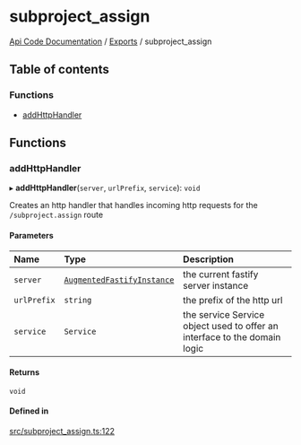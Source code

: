 # subproject\_assign
 
[Api Code Documentation](../README.md) / [Exports](../modules.md) / subproject\_assign

## Table of contents

### Functions

- [addHttpHandler](subproject_assign.md#addhttphandler)

## Functions

### addHttpHandler

▸ **addHttpHandler**(`server`, `urlPrefix`, `service`): `void`

Creates an http handler that handles incoming http requests for the `/subproject.assign` route

#### Parameters

| Name | Type | Description |
| :------ | :------ | :------ |
| `server` | [`AugmentedFastifyInstance`](../interfaces/types.AugmentedFastifyInstance.md) | the current fastify server instance |
| `urlPrefix` | `string` | the prefix of the http url |
| `service` | `Service` | the service Service object used to offer an interface to the domain logic |

#### Returns

`void`

#### Defined in

[src/subproject_assign.ts:122](https://github.com/openkfw/TruBudget/blob/40b449a/api/src/subproject_assign.ts#L122)
